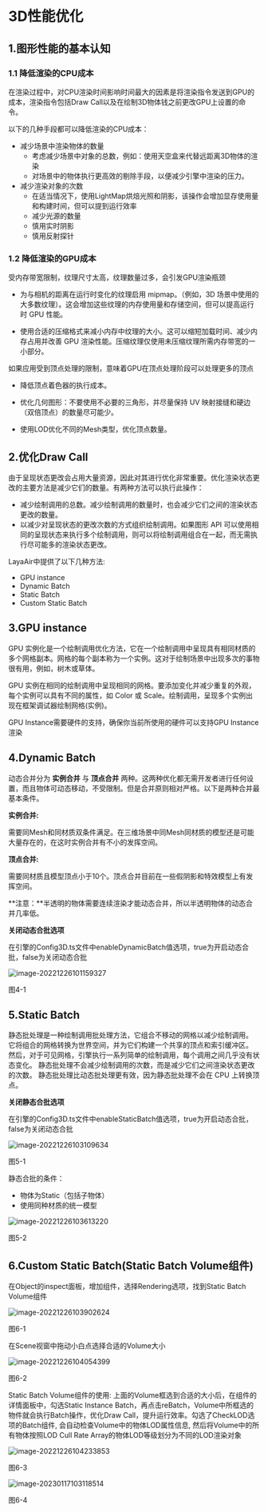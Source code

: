 # 3D性能优化

## 1.图形性能的基本认知

### 1.1 降低渲染的CPU成本

在渲染过程中，对CPU渲染时间影响时间最大的因素是将渲染指令发送到GPU的成本，渲染指令包括Draw Call以及在绘制3D物体钱之前更改GPU上设置的命令。

以下的几种手段都可以降低渲染的CPU成本：

- 减少场景中渲染物体的数量
  - 考虑减少场景中对象的总数，例如：使用天空盒来代替远距离3D物体的渲染
  - 对场景中的物体执行更高效的剔除手段，以便减少引擎中渲染的压力。
- 减少渲染对象的次数
  - 在适当情况下，使用LightMap烘焙光照和阴影，该操作会增加显存使用量和构建时间，但可以提到运行效率
  - 减少光源的数量
  - 慎用实时阴影
  - 慎用反射探针

### **1.2 降低渲染的GPU成本**

受内存带宽限制，纹理尺寸太高，纹理数量过多，会引发GPU渲染瓶颈

- 为与相机的距离在运行时变化的纹理启用 mipmap。（例如，3D 场景中使用的大多数纹理）。这会增加这些纹理的内存使用量和存储空间，但可以提高运行时 GPU 性能。

- 使用合适的压缩格式来减小内存中纹理的大小。这可以缩短加载时间、减少内存占用并改善 GPU 渲染性能。压缩纹理仅使用未压缩纹理所需内存带宽的一小部分。

如果应用受到顶点处理的限制，意味着GPU在顶点处理阶段可以处理更多的顶点

- 降低顶点着色器的执行成本。

- 优化几何图形：不要使用不必要的三角形，并尽量保持 UV 映射接缝和硬边（双倍顶点）的数量尽可能少。
- 使用LOD优化不同的Mesh类型，优化顶点数量。

## 2.优化Draw Call

由于呈现状态更改会占用大量资源，因此对其进行优化非常重要。优化渲染状态更改的主要方法是减少它们的数量。有两种方法可以执行此操作：

- 减少绘制调用的总数。减少绘制调用的数量时，也会减少它们之间的渲染状态更改的数量。
- 以减少对呈现状态的更改次数的方式组织绘制调用。如果图形 API 可以使用相同的呈现状态来执行多个绘制调用，则可以将绘制调用组合在一起，而无需执行尽可能多的渲染状态更改。

LayaAir中提供了以下几种方法:

- GPU instance
- Dynamic Batch
- Static Batch
- Custom Static Batch

## 3.GPU instance

GPU 实例化是一个绘制调用优化方法，它在一个绘制调用中呈现具有相同材质的多个网格副本。网格的每个副本称为一个实例。这对于绘制场景中出现多次的事物很有用，例如，树木或草体。

GPU 实例在相同的绘制调用中呈现相同的网格。要添加变化并减少重复的外观，每个实例可以具有不同的属性，如 Color 或 Scale。绘制调用，呈现多个实例出现在框架调试器绘制网格(实例)。

GPU Instance需要硬件的支持，确保你当前所使用的硬件可以支持GPU Instance渲染

## 4.Dynamic Batch

动态合并分为 **实例合并** 与 **顶点合并** 两种。这两种优化都无需开发者进行任何设置，而且物体可动态移动，不受限制。但是合并原则相对严格。以下是两种合并最基本条件。

**实例合并:**

 需要同Mesh和同材质双条件满足。在三维场景中同Mesh同材质的模型还是可能大量存在的，在这时实例合并有不小的发挥空间。

**顶点合并:**

 需要同材质且模型顶点小于10个。顶点合并目前在一些假阴影和特效模型上有发挥空间。

**注意：**半透明的物体需要连续渲染才能动态合并，所以半透明物体的动态合并几率低。

**关闭动态合批选项**

在引擎的Config3D.ts文件中enableDynamicBatch值选项，true为开启动态合批，false为关闭动态合批

 ![image-20221226101159327](img/image-20221226101159327.png)

图4-1

## 5.Static Batch

静态批处理是一种绘制调用批处理方法，它组合不移动的网格以减少绘制调用。 它将组合的网格转换为世界空间，并为它们构建一个共享的顶点和索引缓冲区。 然后，对于可见网格，引擎执行一系列简单的绘制调用，每个调用之间几乎没有状态变化。 静态批处理不会减少绘制调用的次数，而是减少它们之间渲染状态更改的次数。 静态批处理比动态批处理更有效，因为静态批处理不会在 CPU 上转换顶点。 

**关闭静态合批选项**

在引擎的Config3D.ts文件中enableStaticBatch值选项，true为开启动态合批，false为关闭动态合批

 ![image-20221226103109634](img/image-20221226103109634.png)

图5-1

静态合批的条件：

- 物体为Static（包括子物体）
- 使用同种材质的统一模型

 ![image-20221226103613220](img/image-20221226103613220.png)

图5-2

## 6.Custom Static Batch(Static Batch Volume组件)

在Object的inspect面板，增加组件，选择Rendering选项，找到Static Batch Volume组件

 ![image-20221226103902624](img/image-20221226103902624.png)

图6-1

在Scene视窗中拖动小白点选择合适的Volume大小

 ![image-20221226104054399](img/image-20221226104054399.png)

图6-2

Static Batch Volume组件的使用: 上面的Volume框选到合适的大小后，在组件的详情面板中，勾选Static Instance Batch，再点击reBatch，Volume中所框选的物件就会执行Batch操作，优化Draw Call，提升运行效率。勾选了CheckLOD选项的Batch组件, 会自动检查Volume中的物体LOD属性信息, 然后将Volume中的所有物体按照LOD Cull Rate Array的物体LOD等级划分为不同的LOD渲染对象

 ![image-20221226104233853](img/image-20221226104233853.png)

图6-3



 ![image-20230117103118514](img/image-20230117103118514.png)

图6-4



